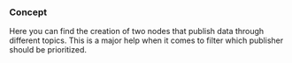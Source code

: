 ### Concept

Here you can find the creation of two nodes that publish data through different topics. This is a major help when it comes to filter which publisher should be prioritized.
